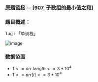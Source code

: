 ### 原题链接 -- [[907. 子数组的最小值之和](https://leetcode.cn/problems/sum-of-subarray-minimums/)]

### 题目概述：
Tag : 「单调栈」

![image](https://user-images.githubusercontent.com/99656524/198457518-b5600870-fd49-4cef-b32a-aab558cf1db9.png)

### 数据范围
* $1 <= arr.length <= 3 * 10^4$
* $1 <= arr[i] <= 3 * 10^4$
